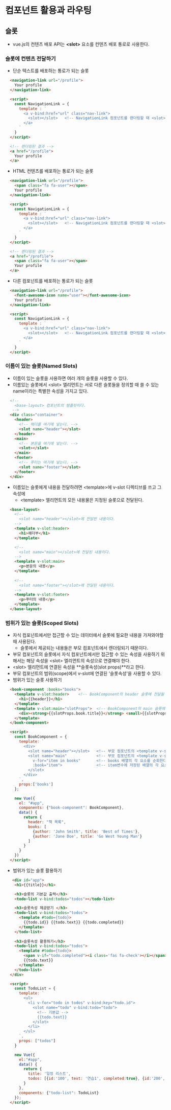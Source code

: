 # 컴포넌트 활용과 라우팅

## 슬롯
- vue.js의 컨텐츠 배포 API는 **&lt;slot&gt;** 요소를 컨텐츠 배포 통로로 사용한다.

### 슬롯에 컨텐츠 전달하기
- 단순 텍스트를 배포하는 통로가 되는 슬롯
```html
  <navigation-link url="/profile">
    Your profile
  </navigation-link>

  <script>
    const NavigationLink = {
      template : `
        <a v-bind:href="url" class="nav-link">
          <slot></slot>   <!-- NavigationLink 컴포넌트를 랜더링할 때 <slot></slot>는 <navigation-link>태그 내부의 "Your profie"로 교체된다. -->
        </a>
      `
    }
  </script>

  <!-- 렌더링된 결과 -->
  <a href="/profile">
    Your profile
  </a>
```
- HTML 컨텐츠를 배포하는 통로가 되는 슬롯
```html
  <navigation-link url="/profile">
    <span class="fa fa-user"></span>
    Your profile
  </navigation-link>

  <script>
    const NavigationLink = {
      template : `
        <a v-bind:href="url" class="nav-link">
          <slot></slot>   <!-- NavigationLink 컴포넌트를 랜더링할 때 <slot></slot>는 <navigation-link>태그 내부의 html 컨텐츠로 교체된다. -->
        </a>
      `
    }
  </script>

  <!-- 렌더링된 결과 -->
  <a href="/profile">
    <span class="fa fa-user"></span>
    Your profile
  </a>
```
- 다른 컴포넌트를 배포하는 통로가 되는 슬롯
```html
  <navigation-link url="/profile">
    <font-awesome-icon name="user"></font-awesome-icon>
    Your profile
  </navigation-link>

  <script>
    const NavigationLink = {
      template : `
        <a v-bind:href="url" class="nav-link">
          <slot></slot>   <!-- NavigationLink 컴포넌트를 랜더링할 때 <slot></slot>는 <navigation>태그 내부의 html 컨텐츠로 교체된다. -->
        </a>
      `
    }
  </script>
```

### 이름이 있는 슬롯(Named Slots)
- 이름이 있는 슬롯을 사용하면 여러 개의 슬롯을 사용할 수 있다.
- 이름있는 슬롯에서 &lt;slot&gt; 엘리먼트는 서로 다른 슬롯들을 정의할 때 쓸 수 있는 name이라는 특별한 속성을 가지고 있다.
```html
  <!-- 
    <base-layout> 컴포넌트의 템플릿이다.
   -->
  <div class="container">
    <header>
      <!-- 헤더를 여기에 넣는다. -->
      <slot name="header"></slot>
    </header>
    <main>
      <!-- 본문을 여기에 넣는다. -->
      <slot></slot>
    </main>
    <footer>
      <!-- 푸터는 여기에 넣는다. -->
      <slot name="footer"></slot>
    </footer>
  </div>
```
- 이름있는 슬롯에게 내용을 전달하려면 &lt;template&gt;에 v-slot 디렉티브를 쓰고 그 속성에 
  * &lt;template&gt; 엘리먼트의 모든 내용물은 지정된 슬롯으로 전달된다.
```html
  <base-layout>
    <!-- 
      <slot name="header"></slot>에 전달된 내용이다. 
    -->
    <template v-slot:header>
      <h1>헤더부</h1>
    </template>

    <!-- 
      <slot name="main"></slot>에 전달된 내용이다. 
    -->
    <template v-slot:main>
      <p>본문의 내용</p>
    </template>
    
    <!-- 
      <slot name="footer"></slot>에 전달된 내용이다. 
    -->
    <template v-slot:footer>
      <p>푸터의 내용</p>
    </template>
  </base-layout>
```

### 범위가 있는 슬롯(Scoped Slots)
- 자식 컴포넌트에서만 접근할 수 있는 데이터에서 슬롯에 필요한 내용을 가져와야할 때 사용된다.
  * 슬롯에서 제공되는 내용들은 부모 컴포넌트에서 렌더링되기 때문이다.
- 부모 컴포넌트의 슬롯에서 자식 컴포넌트에서만 접근할 수 있는 속성을 사용하기 위해서는 해당 속성을 &lt;slot&gt; 엘리먼트의 속성으로 연결해야 한다.
- &lt;slot&gt; 엘리먼트에 연결된 속성을 **슬롯속성(slot props)**라고 한다.
- 부모 컴포넌트의 범위(scope)에서 v-slot에 연결된 '슬롯속성'을 사용할 수 있다.
- 범위가 있는 슬롯 사용하기
```html
  <book-component :books="books">
    <template v-slot:header>    <!-- BookComponent의 header 슬롯에 전달될 내용을 포함하고 있음 -->
      <h1>{{header}}</h1>
    </template>
    <template v-slot:main="slotProps">  <!-- BookComponent의 main 슬롯에 전달될 내용을 포함하고 있음  slotProps는 슬롯속성으로 전달된 데이터를 참조하는 이름이다.-->
      <div><strong>{{slotProps.book.title}}</strong> <small>{{slotProps.book.author}}</small></div>
    </template>
  </book-component>

  <script>
    const BookComponent = {
      template: `
        <div>
          <slot name="header"></slot>   <!-- 부모 컴포넌트의 <template v-slot:header>의 컨텐츠가 렌더링된다.  -->
          <slot name="main"             <!-- 부모 컴포넌트의 <template v-slot:main>의 컨텐츠가 렌더링된다.  -->
            v-for="item in books"       <!-- books 배열의 각 요소를 순회한다. books배열의 각 요소들은 순서대로 item에 담긴다.  -->
            :book="item">               <!-- item변수에 저장된 배열의 각 요소를 슬롯속성으로 지정함. 부모 컴포넌트에서는 book 속성명으로 사용할 수 있음 -->
          </slot>
        </div>
      `,
      props:['books']
    };

    new Vue({
      el: "#app",
      components: {"book-component": BookComponent},
      data() {
        return {
          header: "책 목록",
          books: [
            {author: 'John Smith', title: 'Best of Times'},
            {author: 'Jane Doe', title: 'Go West Young Man'}
          ]
        }
      }
    })
  </script>
```

- 범위가 있는 슬롯 활용하기
```html
   <div id="app">
    <h1>{{title}}</h1>

    <h3>슬롯의 기본값 출력</h3>
    <todo-list v-bind:todos="todos"></todo-list>

    <h3>슬롯속성 제공받기 </h3>
    <todo-list v-bind:todos="todos">
      <template #todo={todo}>
        {{todo.id}} {{todo.text}} {{todo.completed}}
      </template>
    </todo-list>
    
    <h3>슬롯속성 활용하기</h3>
    <todo-list v-bind:todos="todos">
      <template #todo={todo}>
        <span v-if="todo.completed"><i class='fas fa-check'></i></span>
        {{todo.text}}
      </template>
    </todo-list>
  </div>

  <script>
    const TodoList = {
      template: `
        <ul>
          <li v-for="todo in todos" v-bind:key="todo.id">
            <slot name="todo" v-bind:todo="todo">
              <!-- 기본값 -->
              {{todo.text}}
            </slot>
          </li>
        </ul>
      `,
      props: ["todos"]
    }

    new Vue({
      el:"#app",
      data() {
        return {
          title: '일정 리스트',
          todos: [{id:'100', text: '연습1', completed:true}, {id:'200', text: '연습2', completed:false}, {id:'300', text: '연습3', completed:false}]
        }
      },
      components: {"todo-list": TodoList}
    });
  </script>
```